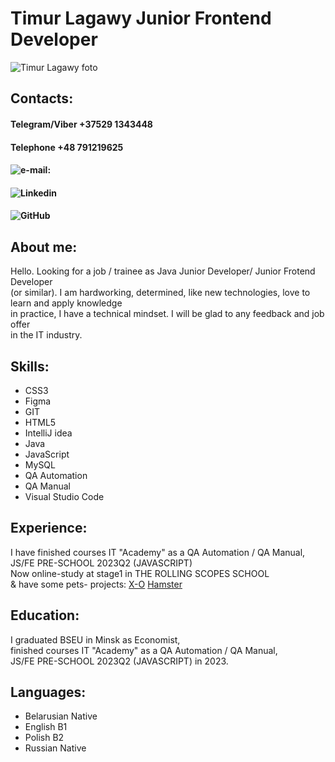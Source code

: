 # Timur Lagawy Junior Frontend Developer

![Timur Lagawy foto](https://avatars.githubusercontent.com/u/99760868?v=4)

## Contacts:

#### Telegram/Viber +37529 1343448

#### Telephone +48 791219625

#### ![e-mail:](timurtagirovich@mail.ru)

#### ![Linkedin](https://www.linkedin.com/in/timur-lagawy/)

#### ![GitHub](https://github.com/TimurLagawy)

## About me:

Hello. Looking for a job / trainee as Java Junior Developer/ Junior Frotend Developer\
 (or similar). I am hardworking, determined, like new technologies, love to learn and apply knowledge\
 in practice, I have a technical mindset. I will be glad to any feedback and job offer\
 in the IT industry.

## Skills:

- CSS3
- Figma
- GIT
- HTML5
- IntelliJ idea
- Java
- JavaScript
- MySQL
- QA Automation
- QA Manual
- Visual Studio Code

## Experience:

I have finished courses IT "Academy" as a QA Automation / QA Manual,\
JS/FE PRE-SCHOOL 2023Q2 (JAVASCRIPT)\
Now online-study at stage1 in THE ROLLING SCOPES SCHOOL\
& have some pets- projects: [X-O](https://x-o-game-timurlagawy.netlify.app/) [Hamster](https://hamster-game-timurlagawy.netlify.app/)

## Education:

I graduated BSEU in Minsk as Economist,\
finished courses IT "Academy" as a QA Automation / QA Manual,\
JS/FE PRE-SCHOOL 2023Q2 (JAVASCRIPT) in 2023.

## Languages:

- Belarusian Native
- English B1
- Polish B2
- Russian Native
